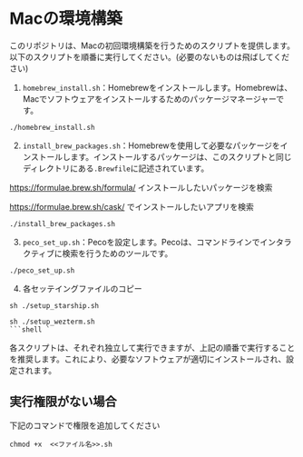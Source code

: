 # Macの環境構築

このリポジトリは、Macの初回環境構築を行うためのスクリプトを提供します。以下のスクリプトを順番に実行してください。(必要のないものは飛ばしてください)

1. `homebrew_install.sh`：Homebrewをインストールします。Homebrewは、Macでソフトウェアをインストールするためのパッケージマネージャーです。

```shell
./homebrew_install.sh
```

2. `install_brew_packages.sh`：Homebrewを使用して必要なパッケージをインストールします。インストールするパッケージは、このスクリプトと同じディレクトリにある`.Brewfile`に記述されています。

<https://formulae.brew.sh/formula/> インストールしたいパッケージを検索

<https://formulae.brew.sh/cask/> でインストールしたいアプリを検索

```shell
./install_brew_packages.sh
```

3. `peco_set_up.sh`：Pecoを設定します。Pecoは、コマンドラインでインタラクティブに検索を行うためのツールです。

```shell
./peco_set_up.sh
```

4. 各セッテイングファイルのコピー

```shell script
sh ./setup_starship.sh

sh ./setup_wezterm.sh
```shell `
```

各スクリプトは、それぞれ独立して実行できますが、上記の順番で実行することを推奨します。これにより、必要なソフトウェアが適切にインストールされ、設定されます。

## 実行権限がない場合

下記のコマンドで権限を追加してください

```shell
chmod +x  <<ファイル名>>.sh
```
